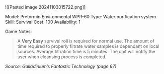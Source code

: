 ![[Pasted image 20241103015722.png]]

Model: Pretormin Environmental
WPR-60
Type: Water purification system
Skill: Survival
Cost: 100
Availability: 1

Game Notes: 
> A **Very Easy** survival roll is required for normal use. The amount of time required to properly filtrate water samples is dependant on local sources. Average filtration time is 5 minutes. The unit will notify the user when cleansing process is completed.

*Source: Galladinium’s Fantastic Technology (page 67)*